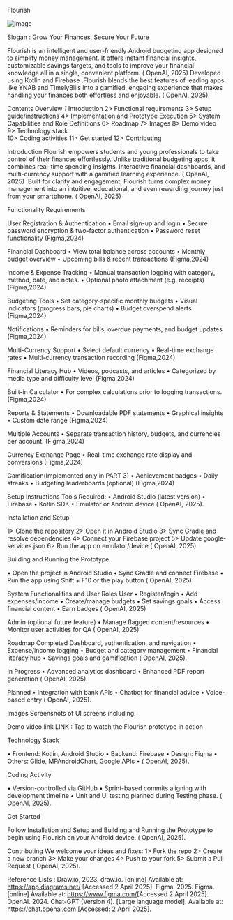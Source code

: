 Flourish 


![image](https://github.com/user-attachments/assets/5897f43f-7708-4a38-9930-c6c3c1198aa2)

Slogan : Grow Your Finances, Secure Your Future

Flourish is an intelligent and user-friendly Android budgeting app designed to simplify money management. It offers instant financial insights, customizable savings targets, and tools to improve your financial knowledge all in a single, convenient platform. ( OpenAI, 2025) Developed using Kotlin and Firebase .Flourish blends the best features of leading apps like YNAB and TimelyBills into a gamified, engaging experience that makes handling your finances both effortless and enjoyable. ( OpenAI, 2025).

 Contents Overview
*1*  Introduction 
2>  Functional requirements 
3> 	Setup guide/instructions 
4> 	Implementation and Prototype Execution
5>	System Capabilities and Role Definitions
6>	Roadmap
7>	Images
8>	Demo video  
9> Technology stack  
10>	Coding activities
11> 	Get started
12>	Contributing 


Introduction
Flourish empowers students and young professionals to take control of their finances effortlessly. Unlike traditional budgeting apps, it combines real-time spending insights, interactive financial dashboards, and multi-currency support with a gamified learning experience. ( OpenAI, 2025) .Built for clarity and engagement, Flourish turns complex money management into an intuitive, educational, and even rewarding journey just from your smartphone. ( OpenAI, 2025)


Functionality Requirements

 User Registration & Authentication
•	Email sign-up and login
•	Secure password encryption & two-factor authentication
•	Password reset functionality
(Figma,2024)

 Financial Dashboard
•	View total balance across accounts
•	Monthly budget overview
•	Upcoming bills & recent transactions
(Figma,2024)

 Income & Expense Tracking
•	Manual transaction logging with category, method, date, and notes.
•	Optional photo attachment (e.g. receipts)
(Figma,2024)

Budgeting Tools
•	Set category-specific monthly budgets
•	Visual indicators (progress bars, pie charts)
•	Budget overspend alerts
(Figma,2024)


Notifications
•	Reminders for bills, overdue payments, and budget updates
(Figma,2024)

Multi-Currency Support
•	Select default currency
•	Real-time exchange rates
•	Multi-currency transaction recording
(Figma,2024)

Financial Literacy Hub
•	Videos, podcasts, and articles
•	Categorized by media type and difficulty level
(Figma,2024)

 Built-in Calculator
•	For complex calculations prior to logging transactions.
(Figma,2024)

 Reports & Statements
•	Downloadable PDF statements
•	Graphical insights
•	Custom date range
(Figma,2024)

 Multiple Accounts
•	Separate transaction history, budgets, and currencies per account.
(Figma,2024)

Currency Exchange Page
•	Real-time exchange rate display and conversions
(Figma,2024)

Gamification(Implemented only in PART 3) 
•	Achievement badges
•	Daily streaks
•	Budgeting leaderboards (optional)
(Figma,2024)


Setup Instructions
Tools Required:
•	Android Studio (latest version)
•	Firebase
•	Kotlin SDK
•	Emulator or Android device
( OpenAI, 2025).


 Installation and Setup
  
1>	Clone the repository
2>	Open it in Android Studio
3>	Sync Gradle and resolve dependencies
4>	Connect your Firebase project
5>	Update google-services.json
6>	Run the app on emulator/device
( OpenAI, 2025)


 Building and Running the Prototype
 
•	Open the project in Android Studio
•	Sync Gradle and connect Firebase
•	Run the app using Shift + F10 or the play button
( OpenAI, 2025)


 System Functionalities and User Roles
User 
•	Register/login
•	Add expenses/income
•	Create/manage budgets
•	Set savings goals
•	Access financial content
•	Earn badges
( OpenAI, 2025)

 Admin (optional future feature)
•	Manage flagged content/resources
•	Monitor user activities for QA
( OpenAI, 2025)

Roadmap
 Completed Dashboard, authentication, and navigation
•	Expense/income logging
•	Budget and category management
•	Financial literacy hub
•	Savings goals and gamification
( OpenAI, 2025).

In Progress
•	Advanced analytics dashboard
•	Enhanced PDF report generation
( OpenAI, 2025).

 Planned
•	Integration with bank APIs
•	Chatbot for financial advice
•	Voice-based entry
( OpenAI, 2025).

   Images
Screenshots of UI screens including:


Demo video link
LINK : 
Tap to watch the Flourish prototype in action

Technology Stack

•	 Frontend: Kotlin, Android Studio
•	Backend: Firebase 
•	 Design: Figma
•	 Others: Glide, MPAndroidChart, Google APIs
•	( OpenAI, 2025).


 Coding Activity
 
•	Version-controlled via GitHub
•	Sprint-based commits aligning with development timeline
•	Unit and UI testing planned during Testing phase.
( OpenAI, 2025).

 Get Started
 
Follow Installation and Setup and Building and Running the Prototype to begin using Flourish on your Android device.
( OpenAI, 2025).

Contributing
We welcome your ideas and fixes:
1>	Fork the repo
2>	Create a new branch
3>	Make your changes
4>	Push to your fork
5>	Submit a Pull Request
( OpenAI, 2025).

Reference Lists : 
Draw.io, 2023. draw.io. [online] Available at: <https://app.diagrams.net/> [Accessed 2 April 2025]. 
Figma, 2025. Figma. [online] Available at: <https://www.figma.com/>[Accessed 2 April 2025].
OpenAI. 2024. Chat-GPT (Version 4). [Large language model]. Available at: https://chat.openai.com [Accessed: 2 April  2025]. 









                                                                                              


